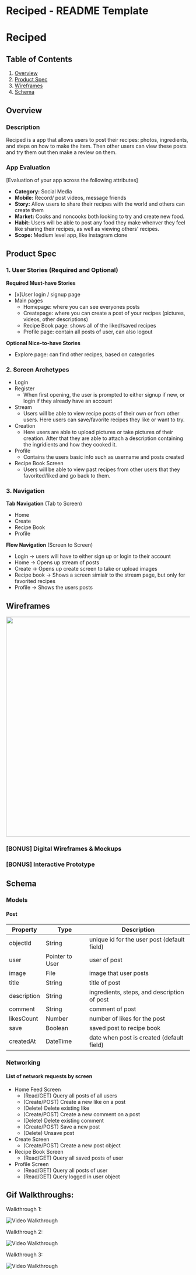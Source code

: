 
Reciped - README Template
===

# Reciped

## Table of Contents
1. [Overview](#Overview)
1. [Product Spec](#Product-Spec)
1. [Wireframes](#Wireframes)
2. [Schema](#Schema)

## Overview
### Description
Reciped is a app that allows users to post their recipes: photos, ingredients, and steps on how to make the item. Then other users can view these posts and try them out then make a review on them.

### App Evaluation
[Evaluation of your app across the following attributes]
- **Category:** Social Media
- **Mobile:** Record/ post videos, message friends
- **Story:** Allow users to share their recipes with the world and others can create them
- **Market:** Cooks and noncooks both looking to try and create new food.
- **Habit:** Users will be able to post any food they make whenver they feel like sharing their recipes, as well as viewing others' recipes.
- **Scope:** Medium level app, like instagram clone

## Product Spec

### 1. User Stories (Required and Optional)

**Required Must-have Stories**

* [x]User login / signup page
* Main pages
    * Homepage: where you can see everyones posts
    * Createpage: where you can create a post of your recipes (pictures, videos, other descriptions)
    * Recipe Book page: shows all of the liked/saved recipes
    * Profile page: contain all posts of user, can also logout

**Optional Nice-to-have Stories**
* Explore page: can find other recipes, based on categories

### 2. Screen Archetypes

* Login
* Register
   * When first opening, the user is prompted to either signup if new, or login if they already have an account
* Stream
    * Users will be able to view recipe posts of their own or from other users. Here users can save/favorite recipes they like or want to try.
* Creation
    * Here users are able to upload pictures or take pictures of their creation. After that they are able to attach a description containing the ingridients and how they cooked it.
* Profile
    * Contains the users basic info such as username and posts created
* Recipe Book Screen
    * Users will be able to view past recipes from other users that they favorited/liked and go back to them.

### 3. Navigation

**Tab Navigation** (Tab to Screen)

* Home
* Create
* Recipe Book
* Profile

**Flow Navigation** (Screen to Screen)

* Login -> users will have to either sign up or login to their account
* Home -> Opens up stream of posts
* Create -> Opens up create screen to take or upload images  
* Recipe book -> Shows a screen simialr to the stream page, but only for favorited recipes
* Profile -> Shows the users posts

## Wireframes
<img src="wireframe.png" width=600>

### [BONUS] Digital Wireframes & Mockups

### [BONUS] Interactive Prototype

## Schema 
### Models
#### Post

   | Property      | Type     | Description |
   | ------------- | -------- | ------------|
   | objectId      | String   | unique id for the user post (default field) |
   | user          | Pointer to User| user of post |
   | image         | File     | image that user posts |
   | title         | String   | title of post |
   | description   | String   | ingredients, steps, and description of post |
   | comment       | String   | comment of post |
   | likesCount    | Number   | number of likes for the post |
   | save          | Boolean  | saved post to recipe book |
   | createdAt     | DateTime | date when post is created (default field) |  
### Networking
#### List of network requests by screen
   - Home Feed Screen
      - (Read/GET) Query all posts of all users
      - (Create/POST) Create a new like on a post
      - (Delete) Delete existing like
      - (Create/POST) Create a new comment on a post
      - (Delete) Delete existing comment
      - (Create/POST) Save a new post
      - (Delete) Unsave post
   - Create Screen
      - (Create/POST) Create a new post object
   - Recipe Book Screen
      - (Read/GET) Query all saved posts of user
   - Profile Screen
      - (Read/GET) Query all posts of user
      - (Read/GET) Query logged in user object
      
## Gif Walkthroughs:

Walkthrough 1: 

<img src='walkthrough1.gif' width='' alt='Video Walkthrough' />

Walkthrough 2: 

<img src='walkthrough2.gif' width='' alt='Video Walkthrough' />

Walkthrough 3: 

<img src='walkthrough3.gif' width='' alt='Video Walkthrough' />


